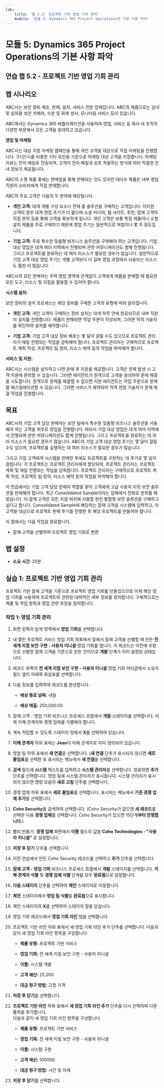 ```yaml
---
lab:
    title: '랩 5.2: 프로젝트 기반 영업 기회 관리'
    module: '모듈 5: Dynamics 365 Project Operations의 기본 사항 파악'
---
```


모듈 5: Dynamics 365 Project Operations의 기본 사항 파악
========================

## 연습 랩 5.2 - 프로젝트 기반 영업 기회 관리

## 랩 시나리오

ABC사는 보안 장비 제조, 판매, 설치, 서비스 전문 업체입니다. ABC의 제품으로는 실내 및 실외용 보안 카메라, 수분 및 화재 센서, 모니터링 서비스 등이 있습니다. 

ABC에서는 Dynamics 365 애플리케이션을 사용하여 영업, 서비스 등 회사 내 조직의 다양한 부문에서 모든 고객을 응대하고 있습니다. 

**영업 및 마케팅**

ABC사는 대상 지정 마케팅 캠페인을 통해 개인 고객을 대상으로 직접 마케팅을 진행합니다. 구/군/시를 비롯한 기타 요인을 기준으로 마케팅 대상 고객을 지정합니다. 마케팅 자료는 전자 메일로 전송되며, 고객이 전자 메일과 상호 작용하는 방식에 따라 적절한 안내 정보가 제공됩니다. 

ABC의 소형 제품 중에는 판매점을 통해 판매되는 것도 있지만 대다수 제품은 내부 영업 직원이 소비자에게 직접 판매합니다.

ABC의 주요 고객은 다음의 두 분야에 해당됩니다. 

- **개인 고객:** 대개 개별 구성 요소나 전체 홈 솔루션을 구매하는 고객입니다. 이러한 고객의 경우 대개 영업 주기가 더 짧으며 소셜 미디어, 웹 사이트, 추천, 잠재 고객의 직접 문의 등을 통해 고객을 확보하게 됩니다. 개인 고객은 보통 특정 제품이나 소형 설치 제품을 주로 구매하기 때문에 영업 주기는 일반적으로 며칠이나 몇 주 정도입니다. 

- **기업 고객:** 주로 특수한 맞춤형 비즈니스 솔루션을 구매해야 하는 고객입니다. 기업 대상 영업은 대개 여러 지역에서 진행되며 관련 커뮤니케이션도 함께 진행됩니다. 그리고 프로젝트를 완료하는 데 여러 리소스가 필요한 경우가 많습니다. 일반적으로 기업 고객 대상 영업 주기는 개별 고객보다 더 길며 영업 과정에서 사용되는 리소스도 훨씬 더 많습니다. 

ABC사의 모든 판매자는 주력 영업 영역에 관계없이 고객에게 제품을 판매할 때 필요한 모든 도구, 리소스 및 지침을 활용할 수 있어야 합니다.  

**시스템 설치:**

보안 장비의 설치 프로세스는 해당 장비를 구매한 고객의 유형에 따라 달라집니다. 

- **개인 고객:** 개인 고객이 구매하는 장비 설치는 대개 하루 안에 완료되므로 내부 직원이 설치를 진행합니다. 제품이 판매되면 작업 주문이 작성되며, 그러면 적격 기술자를 확인하여 설치를 예약합니다. 

- **기업 고객:** 기업 고객 대상 장비 배포는 몇 달이 걸릴 수도 있으므로 프로젝트 관리자가 매일 진행되는 작업을 감독해야 합니다. 프로젝트 관리자는 구체적으로 프로젝트 계획 작성, 프로젝트 팀 정의, 리소스 예약 등의 작업을 파악해야 합니다. 

**서비스 및 지원:**

ABC사는 시스템을 설치하고 나면 판매 후 지원을 제공합니다. 고객은 문제 발생 시 고객 지원에 문의할 수 있습니다. 그러면 에이전트가 원격으로 고객을 응대하여 문제 해결을 시도합니다. 원격으로 문제를 해결할 수 없으면 지원 에이전트는 작업 주문으로 문제를 에스컬레이션할 수 있습니다. 그러면 서비스가 예약되어 적격 현장 기술자가 문제 해결 작업을 진행합니다. 
## 목표

ABC사의 기업 고객 담당 판매자는 보안 팀에서 특수한 맞춤형 비즈니스 솔루션을 사용해야 하는 고객을 위주로 영업을 진행합니다. 따라서 기업 대상 영업은 대개 여러 지역에서 진행되며 관련 커뮤니케이션도 함께 진행됩니다. 그리고 프로젝트를 완료하는 데 여러 리소스가 필요한 경우가 많습니다. ABC의 기업 고객 대상 영업 주기는 몇 달이 걸릴 수도 있으며, 프로젝트를 실행하는 데 여러 리소스가 필요한 경우가 많습니다. 

그리고 기업 고객에게 시스템을 판매한 후에도 프로젝트를 구현하는 데 추가로 몇 달이 걸립니다. 각 프로젝트는 프로젝트 관리자에게 할당되며, 프로젝트 관리자는 프로젝트 계획 및 매일 진행되는 작업을 감독합니다. 프로젝트 관리자는 구체적으로 프로젝트 계획 작성, 프로젝트 팀 정의, 리소스 예약 등의 작업을 파악해야 합니다. 

이 연습에서는 기업 고객 담당 판매자 역할을 맡아 고객에게 고급 사용자 지정 보안 솔루션을 판매해야 합니다. 최근 Consolidated Sample이라는 업체에서 전화로 문의를 해 왔습니다. 이 잠재 고객은 모든 지점 위치에 사용할 완전 통합형 보안 솔루션을 구매하고 싶다고 합니다. Consolidated Sample에 해당하는 잠재 고객을 시스템에 입력하고, 이 고객을 대상으로 프로젝트 판매 주기를 진행한 후 해당 프로젝트를 만들어야 합니다. 

이 랩에서는 다음 작업을 완료합니다.

- 잠재 고객을 선별하여 프로젝트 영업 기회로 변환

## 랩 설정

  - **소요 시간**: 20분
  
## 실습 1: 프로젝트 기반 영업 기회 관리 

프로젝트 기반 잠재 고객을 기준으로 프로젝트 영업 기회를 만들었으므로 이제 해당 영업 기회를 사용하여 프로젝트와 관련된 대략적인 세부 정보를 정의합니다. 구체적으로는 제품 및 작업 항목과 영업 관련 추정을 정의합니다. 

### 작업 1: 영업 기회 관리 

1. 화면 왼쪽의 탐색 영역에서 **영업 기회**를 선택합니다. 

2. 내 열린 프로젝트 서비스 영업 기회 목록에서 앞에서 잠재 고객을 선별할 때 만든 **전 세계 지점 보안 구현 - 사용자 이니셜** 영업 기회를 엽니다. 이 레코드는 이전에 우량으로 선별한 잠재 고객을 기준으로 만든 것이므로 **개발** 단계가 이미 설정된 상태입니다.  

3. 레코드 위쪽의 **전 세계 지점 보안 구현 - 사용자 이니셜** 영업 기회 머리글에서 소유자 필드 옆의 아래쪽 화살표를 선택합니다. 

4. 다음 정보를 입력하여 레코드를 완성합니다.

	- **예상 종료 날짜:** 내일

	- **예상 매출:** 250,000.00

5. 잠재 고객 - 영업 기회 비즈니스 프로세스 흐름에서 **개발** 스테이지를 선택합니다. 이제 이해 관계자와 경쟁 업체를 식별해야 합니다.

6. 계속 작업할 수 있도록 스테이지 창에서 **X**를 선택하여 닫습니다. 

7. **이해 관계자** 하위 표에는 **Jean**이 이해 관계자로 이미 정의되어 있습니다. 

8. 영업 팀 하위 표에서 **새 연결**을 선택합니다. (**새 연결** 단추가 표시되지 않으면 **세로 줄임표**를 선택한 후 표시되는 메뉴에서 **새 연결**을 선택합니다. 

9. **검색** 필드에 **시스템** 텍스트를 입력하고 **시스템 관리자**를 선택합니다. 완료되면 **추가** 단추를 선택합니다. 영업 팀에 시스템 관리자가 표시됩니다. 시스템 관리자가 표시되지 않으면 명령 모음의 **새로 고침** 단추를 선택합니다. 

10. 경쟁 업체 하위 표에서 **세로 줄임표**를 선택합니다. 표시되는 메뉴에서 **기존 경쟁 업체 추가**를 선택합니다. 

11. **Coho Security**를 검색하여 선택합니다. (Coho Security가 없으면 **새 레코드**를 선택한 다음 **경쟁 업체**를 선택합니다. Coho Security가 있으면 15단계**부터 진행합니다.**)  

12. 빨리 만들기: **경쟁 업체** 화면에서 **이름** 필드의 값을 **Coho Technologies - "사용자 이니셜"** 로 설정합니다.

13. **저장 후 닫기** 단추를 선택합니다.

14. 이전 연습에서 만든 Coho Security 레코드를 선택하고 **추가** 단추를 선택합니다. 

15. **잠재 고객 - 영업 기회** 비즈니스 프로세스 흐름에서 **개발** 스테이지를 선택합니다. **이해 관계자 식별** 및 **경쟁 업체 식별** 단계를 모두 **완료됨**으로 설정합니다. 

16. **다음 스테이지** 단추를 선택하여 **제안** 스테이지로 이동합니다.

17. **제안** 스테이지에서 **영업 팀 식별**을 **완료됨**으로 표시합니다.

18. 제안 스테이지의 **X**를 선택하여 스테이지 창을 닫습니다. 

19. 영업 기회 레코드에서 **영업 기회 라인** 탭을 선택합니다.

20. 프로젝트 기반 라인 하위 표에서 새 영업 기회 라인 추가 단추를 선택합니다. 다음과 같이 새 영업 기회 라인 항목을 구성합니다.

	- **제품 유형:** 프로젝트 기반 서비스

	- **영업 기회:** 전 세계 지점 보안 구현 - 사용자 이니셜

	- **이름:** 시스템 개발

	- **고객 예산:** 25,000

	- **대금 청구 방법:** 고정 가격

21. **저장 후 닫기**를 선택합니다.

22. **프로젝트 기반 라인** 하위 표에서 **새 영업 기회 라인 추가** 단추를 다시 선택하여 다른 품목을 추가합니다.   
‎다음과 같이 새 영업 기회 라인 항목을 구성합니다.

	- **제품 유형:** 프로젝트 기반 서비스

	- **영업 기회:** 전 세계 지점 보안 구현 - 사용자 이니셜

	- **이름:** 시스템 구현 

	- **고객 예산:** 100000 

	- **대금 청구 방법:** 시간 및 자재

23. **저장 후 닫기**를 선택합니다.

